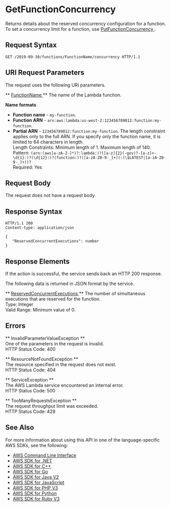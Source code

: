 # GetFunctionConcurrency<a name="API_GetFunctionConcurrency"></a>

Returns details about the reserved concurrency configuration for a function\. To set a concurrency limit for a function, use [ PutFunctionConcurrency ](API_PutFunctionConcurrency.md)\.

## Request Syntax<a name="API_GetFunctionConcurrency_RequestSyntax"></a>

```
GET /2019-09-30/functions/FunctionName/concurrency HTTP/1.1
```

## URI Request Parameters<a name="API_GetFunctionConcurrency_RequestParameters"></a>

The request uses the following URI parameters\.

 ** [ FunctionName ](#API_GetFunctionConcurrency_RequestSyntax) **   <a name="SSS-GetFunctionConcurrency-request-FunctionName"></a>
The name of the Lambda function\.  

**Name formats**
+  **Function name** \- `my-function`\.
+  **Function ARN** \- `arn:aws:lambda:us-west-2:123456789012:function:my-function`\.
+  **Partial ARN** \- `123456789012:function:my-function`\.
The length constraint applies only to the full ARN\. If you specify only the function name, it is limited to 64 characters in length\.  
Length Constraints: Minimum length of 1\. Maximum length of 140\.  
Pattern: `(arn:(aws[a-zA-Z-]*)?:lambda:)?([a-z]{2}(-gov)?-[a-z]+-\d{1}:)?(\d{12}:)?(function:)?([a-zA-Z0-9-_]+)(:(\$LATEST|[a-zA-Z0-9-_]+))?`   
Required: Yes

## Request Body<a name="API_GetFunctionConcurrency_RequestBody"></a>

The request does not have a request body\.

## Response Syntax<a name="API_GetFunctionConcurrency_ResponseSyntax"></a>

```
HTTP/1.1 200
Content-type: application/json

{
   "ReservedConcurrentExecutions": number
}
```

## Response Elements<a name="API_GetFunctionConcurrency_ResponseElements"></a>

If the action is successful, the service sends back an HTTP 200 response\.

The following data is returned in JSON format by the service\.

 ** [ ReservedConcurrentExecutions ](#API_GetFunctionConcurrency_ResponseSyntax) **   <a name="SSS-GetFunctionConcurrency-response-ReservedConcurrentExecutions"></a>
The number of simultaneous executions that are reserved for the function\.  
Type: Integer  
Valid Range: Minimum value of 0\.

## Errors<a name="API_GetFunctionConcurrency_Errors"></a>

 ** InvalidParameterValueException **   
One of the parameters in the request is invalid\.  
HTTP Status Code: 400

 ** ResourceNotFoundException **   
The resource specified in the request does not exist\.  
HTTP Status Code: 404

 ** ServiceException **   
The AWS Lambda service encountered an internal error\.  
HTTP Status Code: 500

 ** TooManyRequestsException **   
The request throughput limit was exceeded\.  
HTTP Status Code: 429

## See Also<a name="API_GetFunctionConcurrency_SeeAlso"></a>

For more information about using this API in one of the language\-specific AWS SDKs, see the following:
+  [ AWS Command Line Interface](https://docs.aws.amazon.com/goto/aws-cli/lambda-2015-03-31/GetFunctionConcurrency) 
+  [ AWS SDK for \.NET](https://docs.aws.amazon.com/goto/DotNetSDKV3/lambda-2015-03-31/GetFunctionConcurrency) 
+  [ AWS SDK for C\+\+](https://docs.aws.amazon.com/goto/SdkForCpp/lambda-2015-03-31/GetFunctionConcurrency) 
+  [ AWS SDK for Go](https://docs.aws.amazon.com/goto/SdkForGoV1/lambda-2015-03-31/GetFunctionConcurrency) 
+  [ AWS SDK for Java V2](https://docs.aws.amazon.com/goto/SdkForJavaV2/lambda-2015-03-31/GetFunctionConcurrency) 
+  [ AWS SDK for JavaScript](https://docs.aws.amazon.com/goto/AWSJavaScriptSDK/lambda-2015-03-31/GetFunctionConcurrency) 
+  [ AWS SDK for PHP V3](https://docs.aws.amazon.com/goto/SdkForPHPV3/lambda-2015-03-31/GetFunctionConcurrency) 
+  [ AWS SDK for Python](https://docs.aws.amazon.com/goto/boto3/lambda-2015-03-31/GetFunctionConcurrency) 
+  [ AWS SDK for Ruby V3](https://docs.aws.amazon.com/goto/SdkForRubyV3/lambda-2015-03-31/GetFunctionConcurrency) 